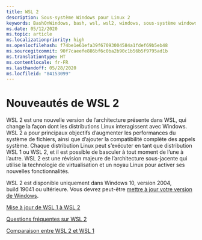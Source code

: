 ```yaml
---
title: WSL 2
description: Sous-système Windows pour Linux 2
keywords: BashOnWindows, bash, wsl, wsl2, windows, sous-système windows pour linux, sous-système windows, ubuntu, debian, suse, windows 10, installation
ms.date: 05/12/2020
ms.topic: article
ms.localizationpriority: high
ms.openlocfilehash: f74be1e61efa39f67093004584a1fdef69b5eb48
ms.sourcegitcommit: 90f7caeefe886bf6c0ba2b90c1b56b5f9795ad1b
ms.translationtype: HT
ms.contentlocale: fr-FR
ms.lasthandoff: 05/28/2020
ms.locfileid: "84153099"
---
```

# <a name="whats-new-in-wsl-2"></a>Nouveautés de WSL 2

WSL 2 est une nouvelle version de l’architecture présente dans WSL, qui change la façon dont les distributions Linux interagissent avec Windows. WSL 2 a pour principaux objectifs d’augmenter les performances du système de fichiers, ainsi que d’ajouter la compatibilité complète des appels système. Chaque distribution Linux peut s’exécuter en tant que distribution WSL 1 ou WSL 2, et il est possible de basculer à tout moment de l’une à l’autre. WSL 2 est une révision majeure de l’architecture sous-jacente qui utilise la technologie de virtualisation et un noyau Linux pour activer ses nouvelles fonctionnalités.

WSL 2 est disponible uniquement dans Windows 10, version 2004, build 19041 ou ultérieure. Vous devrez peut-être [mettre à jour votre version de Windows](ms-settings:windowsupdate).

[Mise à jour de WSL 1 à WSL 2](./install-win10.md#update-to-wsl-2)

[Questions fréquentes sur WSL 2](./wsl2-faq.md)

[Comparaison entre WSL 2 et WSL 1](./compare-versions.md)
